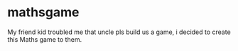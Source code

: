 # mathsgame


My friend kid troubled me that uncle pls build us a game, i decided to create this Maths game to them.
